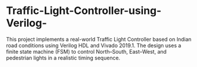 # Traffic-Light-Controller-using-Verilog-
This project implements a real-world Traffic Light Controller based on Indian road conditions using Verilog HDL and Vivado 2019.1. The design uses a finite state machine (FSM) to control North–South, East–West, and pedestrian lights in a realistic timing sequence.
